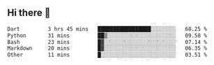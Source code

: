 ## Hi there 👋
 <!--START_SECTION:waka-->

```txt
Dart         3 hrs 45 mins   █████████████████░░░░░░░░   68.25 %
Python       31 mins         ██▒░░░░░░░░░░░░░░░░░░░░░░   09.58 %
Bash         23 mins         █▓░░░░░░░░░░░░░░░░░░░░░░░   07.14 %
Markdown     20 mins         █▓░░░░░░░░░░░░░░░░░░░░░░░   06.35 %
Other        11 mins         █░░░░░░░░░░░░░░░░░░░░░░░░   03.51 %
```

<!--END_SECTION:waka-->
